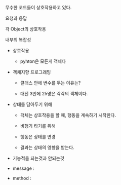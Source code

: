 무수한 코드들이 상호작용하고 있다.

요청과 응답

각 Object의 상호작용

내부의 복잡성

* 상호작용
  
  * pyhton은 모든게 객체다

* 객체지향 프로그래밍
  
  * 클래스 안에 변수를 두는 이유는?
  
  * 대전 3반에 25명은 각각의 객체이다.

* 상태를 담아두기 위해
  
  * 객체는 상호작용을 할 때, 행동을 계속하기 시작한다.
  
  * 비행기 타기를 위해
  
  * 행동은 상태를 변경
  
  * 결과는 상태의 영향을 받는다.

* 기능적을 되는것과 안되는것 

* message : 

* method : 




























